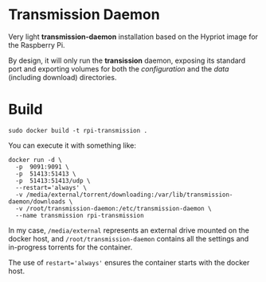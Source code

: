 Transmission Daemon
===================

Very light **transmission-daemon** installation based on the Hypriot image for
the Raspberry Pi.

By design, it will only run the **transission** daemon, exposing its standard
port and exporting volumes for both the *configuration* and the *data*
(including download) directories.

# Build

```
sudo docker build -t rpi-transmission .
```

You can execute it with something like:

```
docker run -d \
  -p  9091:9091 \
  -p  51413:51413 \
  -p  51413:51413/udp \
  --restart='always' \
  -v /media/external/torrent/downloading:/var/lib/transmission-daemon/downloads \
  -v /root/transmission-daemon:/etc/transmission-daemon \
  --name transmission rpi-transmission
```

In my case, `/media/external` represents an external drive mounted on the docker
host, and `/root/transmission-daemon` contains all the settings and in-progress
torrents for the container.

The use of `restart='always'` ensures the container starts with the docker host.
